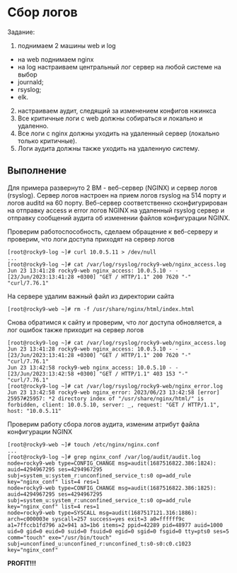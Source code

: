 # Сбор логов
Задание:
1) поднимаем 2 машины web и log
- на web поднимаем nginx
- на log настраиваем центральный лог сервер на любой системе на выбор
 - journald;
 - rsyslog;
 - elk.
2) настраиваем аудит, следящий за изменением конфигов нжинкса
3) Все критичные логи с web должны собираться и локально и удаленно.
4) Все логи с nginx должны уходить на удаленный сервер (локально только критичные).
5) Логи аудита должны также уходить на удаленную систему.
## Выполнение
Для примера развернуто 2 ВМ - веб-сервер (NGINX) и сервер логов (rsyslog).
Сервер логов настроен на прием логов rsyslog на 514 порту и логов auditd на 60 порту. Веб-сервер соответственно сконфигурирован на отправку access и error логов NGINX на удаленный rsyslog сервер и отправку сообщений аудита об изменении файлов конфигурации NGINX.

Проверим работоспособность, сделаем обращение к веб-серверу и проверим, что логи доступа приходят на сервер логов
```
[root@rocky9-log ~]# curl 10.0.5.11 > /dev/null
...
[root@rocky9-log ~]# cat /var/log/rsyslog/rocky9-web/nginx_access.log
Jun 23 13:41:28 rocky9-web nginx_access: 10.0.5.10 - - [23/Jun/2023:13:41:28 +0300] "GET / HTTP/1.1" 200 7620 "-" "curl/7.76.1"
```
На сервере удалим важный файл из директории сайта
```
[root@rocky9-web ~]# rm -f /usr/share/nginx/html/index.html
```
Снова обратимся к сайту и проверим, что лог доступа обновляется, а лог ошибок также приходит на сервер логов
```
[root@rocky9-log ~]# cat /var/log/rsyslog/rocky9-web/nginx_access.log
Jun 23 13:41:28 rocky9-web nginx_access: 10.0.5.10 - - [23/Jun/2023:13:41:28 +0300] "GET / HTTP/1.1" 200 7620 "-" "curl/7.76.1"
Jun 23 13:42:58 rocky9-web nginx_access: 10.0.5.10 - - [23/Jun/2023:13:42:58 +0300] "GET / HTTP/1.1" 403 153 "-" "curl/7.76.1"
[root@rocky9-log ~]# cat /var/log/rsyslog/rocky9-web/nginx_error.log
Jun 23 13:42:58 rocky9-web nginx_error: 2023/06/23 13:42:58 [error] 25957#25957: *2 directory index of "/usr/share/nginx/html/" is forbidden, client: 10.0.5.10, server: _, request: "GET / HTTP/1.1", host: "10.0.5.11"
```
Проверим работу сбора логов аудита, изменим атрибут файла конфигурации NGINX
```
[root@rocky9-web ~]# touch /etc/nginx/nginx.conf
...
[root@rocky9-log ~]# grep nginx_conf /var/log/audit/audit.log
node=rocky9-web type=CONFIG_CHANGE msg=audit(1687516822.386:1824): auid=4294967295 ses=4294967295 subj=system_u:system_r:unconfined_service_t:s0 op=add_rule key="nginx_conf" list=4 res=1
node=rocky9-web type=CONFIG_CHANGE msg=audit(1687516822.386:1825): auid=4294967295 ses=4294967295 subj=system_u:system_r:unconfined_service_t:s0 op=add_rule key="nginx_conf" list=4 res=1
node=rocky9-web type=SYSCALL msg=audit(1687517121.316:1886): arch=c000003e syscall=257 success=yes exit=3 a0=ffffff9c a1=7ffccb1fd796 a2=941 a3=1b6 items=2 ppid=42289 pid=48977 auid=1000 uid=0 gid=0 euid=0 suid=0 fsuid=0 egid=0 sgid=0 fsgid=0 tty=pts0 ses=5 comm="touch" exe="/usr/bin/touch" subj=unconfined_u:unconfined_r:unconfined_t:s0-s0:c0.c1023 key="nginx_conf"
```
**PROFIT!!!**
